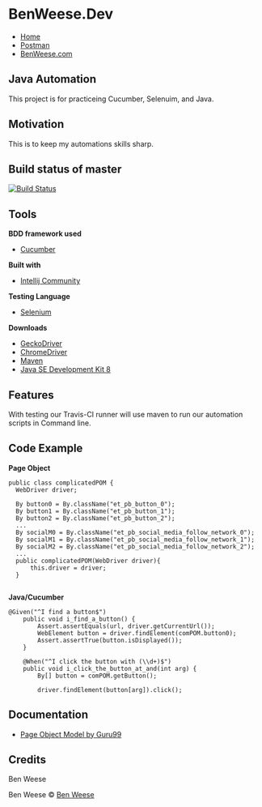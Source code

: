 # BenWeese.Dev
- [Home](https://benweese.dev)
- [Postman](https://benweese.dev/Postman/)
- [BenWeese.com](https://benweese.com)

## Java Automation
This project is for practiceing Cucumber, Selenuim, and Java.

## Motivation
This is to keep my automations skills sharp.

## Build status of master

[![Build Status](https://travis-ci.org/benweese/javaautomation.svg?branch=master)](https://travis-ci.org/benweese/javaautomation)

## Tools

<b>BDD framework used</b>
- [Cucumber](https://cucumber.io/)

<b>Built with</b>
- [Intellij Community](https://www.jetbrains.com/idea/)

<b>Testing Language</b>
- [Selenium](https://www.seleniumhq.org/)

<b>Downloads</b>
- [GeckoDriver](https://github.com/mozilla/geckodriver/releases)
- [ChromeDriver](https://sites.google.com/a/chromium.org/chromedriver/downloads)
- [Maven](https://maven.apache.org/)
- [Java SE Development Kit 8](http://www.oracle.com/technetwork/java/javase/downloads/jdk8-downloads-2133151.html)

## Features
With testing our Travis-CI runner will use maven to run our automation scripts in Command line.

## Code Example
<b>Page Object</b>
	
  ```
  public class complicatedPOM {
    WebDriver driver;

    By button0 = By.className("et_pb_button_0");
    By button1 = By.className("et_pb_button_1");
    By button2 = By.className("et_pb_button_2");
    ...
    By socialM0 = By.className("et_pb_social_media_follow_network_0");
    By socialM1 = By.className("et_pb_social_media_follow_network_1");
    By socialM2 = By.className("et_pb_social_media_follow_network_2");
    ...
    public complicatedPOM(WebDriver driver){
        this.driver = driver;
    }
    
```

<b>Java/Cucumber</b>

```
@Given("^I find a button$")
    public void i_find_a_button() {
        Assert.assertEquals(url, driver.getCurrentUrl());
        WebElement button = driver.findElement(comPOM.button0);
        Assert.assertTrue(button.isDisplayed());
    }

    @When("^I click the button with (\\d+)$")
    public void i_click_the_button_at_and(int arg) {
        By[] button = comPOM.getButton();

        driver.findElement(button[arg]).click();

```

## Documentation
- [Page Object Model by Guru99](https://www.guru99.com/page-object-model-pom-page-factory-in-selenium-ultimate-guide.html)

## Credits
Ben Weese

Ben Weese © [Ben Weese](https://benweese.dev)
